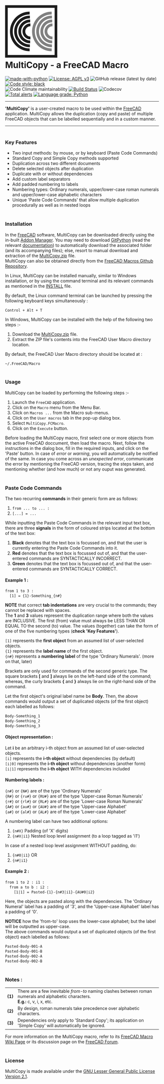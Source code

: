 # ![MultiCopy Logo](https://raw.githubusercontent.com/melwyncarlo/MultiCopy/main/MultiCopy_UI_Files/MultiCopy.svg)<br>MultiCopy - a FreeCAD Macro

[![made-with-python](https://img.shields.io/badge/Made%20with-Python-1f425f.svg)](https://www.python.org/)
[![License: AGPL v3](https://img.shields.io/github/license/melwyncarlo/MultiCopy)](https://github.com/melwyncarlo/AeroFoil/blob/main/LICENSE)
![GitHub release (latest by date)](https://img.shields.io/github/v/release/melwyncarlo/MultiCopy)
[![Code style: black](https://img.shields.io/badge/code%20style-black-000000.svg)](https://github.com/psf/black) 
<br>![Code Climate maintainability](https://img.shields.io/codeclimate/maintainability/melwyncarlo/MultiCopy) 
[![Build Status](https://travis-ci.com/melwyncarlo/MultiCopy.svg?branch=main)](https://travis-ci.com/melwyncarlo/MultiCopy) 
![Codecov](https://img.shields.io/codecov/c/github/melwyncarlo/MultiCopy) 
<br> [![Total alerts](https://img.shields.io/lgtm/alerts/g/melwyncarlo/MultiCopy.svg?logo=lgtm&logoWidth=18)](https://lgtm.com/projects/g/melwyncarlo/MultiCopy/alerts/)
[![Language grade: Python](https://img.shields.io/lgtm/grade/python/g/melwyncarlo/MultiCopy.svg?logo=lgtm&logoWidth=18)](https://lgtm.com/projects/g/melwyncarlo/MultiCopy/context:python)

----

**'MultiCopy'** is a user-created macro to be used within the [FreeCAD](https://www.freecadweb.org/) application.
MultiCopy allows the duplication (copy and paste) of multiple FreeCAD objects that can be labelled sequentially and in a custom manner.

----


### <br>Key Features
* Two input methods: by mouse, or by keyboard (Paste Code Commands)
* Standard Copy and Simple Copy methods supported
* Duplication across two different documents
* Delete selected objects after duplication
* Duplicate with or without dependencies
* Add custom label separators
* Add padded numbering to labels
* Numbering types: Ordinary numerals, upper/lower-case roman numerals and upper/lower-case alphabetic characters
* Unique 'Paste Code Commands' that allow multiple duplication procedurally as well as in nested loops

### <br>Installation
In the [FreeCAD](https://www.freecadweb.org/) software, MultiCopy can be downloaded directly using the in-built [Addon Manager](https://wiki.freecadweb.org/Std_AddonMgr). You may need to download [GitPython](https://pypi.org/project/GitPython/) (read the relevant [documentation](https://gitpython.readthedocs.io/en/stable/intro.html)) to automatically download the associated folder (and its accompanying files); else, resort to manual download and extraction of the [MultiCopy.zip](https://github.com/melwyncarlo/MultiCopy/blob/main/MultiCopy.zip) file.
<br>MultiCopy can also be obtained directly from the [FreeCAD Macros Github Repository](https://github.com/FreeCAD/FreeCAD-macros/tree/master/ObjectCreation).

In Linux, MultiCopy can be installed manually, similar to Windows installation, or by using the command terminal and its relevant commands as mentioned in the [INSTALL](https://github.com/melwyncarlo/MultiCopy/blob/main/INSTALL.sh) file.

By default, the Linux command terminal can be launched by pressing the following keyboard keys simultaneously :
```
Control + Alt + T
```

In Windows, MultiCopy can be installed with the help of the following two steps :-
1. Download the [MultiCopy.zip](https://github.com/melwyncarlo/MultiCopy/blob/main/MultiCopy.zip) file.
2. Extract the ZIP file's contents into the FreeCAD User Macro directory location.

By default, the FreeCAD User Macro directory should be located at :
```
~/.FreeCAD/Macro
```

### <br>Usage
MultiCopy can be loaded by performing the following steps :-
1. Launch the `FreeCAD` application.
2. Click on the `Macro` menu from the Menu Bar.
3. Click on `Macros ...` from the Macro sub-menus.
4. Click on the `User macros` tab in the pop-up dialog box.
5. Select `MultiCopy.FCMacro`.
6. Click on the `Execute` button.

Before loading the MultiCopy macro, first select one or more objects from the active FreeCAD doccument, then load the macro. Next, follow the instructions in the dialog box, fill in the required inputs, and click on the 'Paste' button. In case of *error* or *warning*, you will automatically be notified of the same. In case you come across an *unexpected error*, communicate the error by mentioning the FreeCAD version, tracing the steps taken, and mentioning whether (and how much) or not any ouput was generated.


### <br>Paste Code Commands

The two recurring **commands** in their generic form are as follows:
1. `from ... to ... :`
2. `[...] = ...`

While inputting the Paste Code Commands in the relevant input text box, there are three **signals** in the form of coloured strips located at the bottom of the text box:
1. **Black** denotes that the text box is focussed on, and that the user is currently entering the Paste Code Commands into it.
2. **Red** denotes that the text box is focussed out of, and that the user-entered commands are SYNTACTICALLY INCORRECT.
3. **Green** denotes that the text box is focussed out of, and that the user-entered commands are SYNTACTICALLY CORRECT.

#### Example 1 :
```
from 1 to 3 :
  [1] = {1}-Something_{n#}
```

**NOTE** that correct **tab indentations** are very crucial to the commands; they cannot be replaced with spaces.
<br>The **1** and **3** values represent the duplication range where both the values are INCLUSIVE. The first (from) value must always be LESS THAN OR EQUAL TO the second (to) value. The values (together) can take the form of one of the five numbering types (**check 'Key Features'**).

`[1]` represents the **first object** from an assumed list of user-selected objects.
<br>`{1}` represents the **label name** of the first object.
<br>`{n#}` represents a **numbering label** of the type 'Ordinary Numerals'. (more on that, later)

Brackets are only used for commands of the second generic type. The square brackets **[** and **]** always lie on the left-hand side of the command; whereas, the curly brackets **{** and **}** always lie on the right-hand side of the command.

Let the first object's original label name be **Body**. Then, the above commands would output a set of duplicated objects (of the first object) each labelled as follows:
```
Body-Something_1
Body-Something_2
Body-Something_3
```

#### Object representation :

Let **i** be an arbitrary i-th object from an assumed list of user-selected objects.
<br>`[i]` represents the **i-th object** without dependencies (by default)
<br>`[i|0]` represents the **i-th object** without dependencies (another form)
<br>`[i|1]` represents the **i-th object** WITH dependencies included

#### Numbering labels :

`{n#}` or `{N#}` are of the type 'Ordinary Numerals'
<br>`{R#}` or `{ru#}` or `{RU#}` are of the type 'Upper-case Roman Numerals'
<br>`{r#}` or `{rl#}` or `{RL#}` are of the type 'Lower-case Roman Numerals'
<br>`{A#}` or `{au#}` or `{AU#}` are of the type 'Upper-case Alphabet'
<br>`{a#}` or `{al#}` or `{AL#}` are of the type 'Lower-case Alphabet'

A numbering label can have two additional options:
1. `{n#X}` Padding (of 'X' digits)
2. `{n#X|i1}` Nested loop level assignment (to a loop tagged as 'i1')

In case of a nested loop level assignment WITHOUT padding, do:
1. `{n#0|i1}` OR
2. `{n#|i1}`

#### Example 2 :

```
from 1 to 2 : i1 :
  from a to b : i2 :
    [1|1] = Pasted-{1}-{n#3|i1}-{AU#0|i2}
```

Here, the objects are pasted along with the dependencies. The 'Ordinary Numeral' label has a padding of '3', and the 'Upper-case Alphabet' label has a padding of '0'. 

**NOTICE** how the 'from-to' loop uses the lower-case alphabet; but the label will be outputted as upper-case.
<br>The above commands would output a set of duplicated objects (of the first object) each labelled as follows:
```
Pasted-Body-001-A
Pasted-Body-001-B
Pasted-Body-002-A
Pasted-Body-002-B
```


### <br>Notes :

|   |  |
| ------------- | ------------- |
| **(1)**  | There are a few inevitable *from-to* naming clashes between roman numerals and alphabetic characters.<br>**E.g.:** c, v, i, x, etc.  |
| **(2)**  | By design, roman numerals take precedence over alphabetic characters.  |
| **(3)**  | Dependencies only apply to 'Standard Copy'; its application on 'Simple Copy' will automatically be ignored.  |

For more information on the MultiCopy macro, refer to its [FreeCAD Macro Wiki Page](http://www.freecadweb.org/wiki/index.php?title=Macro_MultiCopy) or its discussion page on the [FreeCAD Forum](https://forum.freecadweb.org/viewtopic.php?f=22&t=56753).

### <br>License
MultiCopy is made available under the [GNU Lesser General Public License Version 2.1](https://github.com/melwyncarlo/AeroFoil/blob/main/LICENSE).
